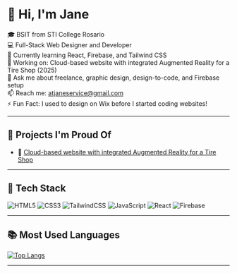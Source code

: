 # 👋 Hi, I'm Jane

🎓 BSIT from STI College Rosario  
💻 Full-Stack Web Designer and Developer  
🌱 Currently learning React, Firebase, and Tailwind CSS  
🔭 Working on: Cloud-based website with integrated Augmented Reality for a Tire Shop (2025)  
💬 Ask me about freelance, graphic design, design-to-code, and Firebase setup  
📫 Reach me: atjaneservice@gmail.com  
⚡ Fun Fact: I used to design on Wix before I started coding websites!

---

## 💼 Projects I'm Proud Of

- 🔧 [Cloud-based website with integrated Augmented Reality for a Tire Shop](https://github.com/jyncodes/awto)

---

## 🚀 Tech Stack

![HTML5](https://img.shields.io/badge/html5-%23E34F26.svg?style=flat&logo=html5&logoColor=white)
![CSS3](https://img.shields.io/badge/css3-%231572B6.svg?style=flat&logo=css3&logoColor=white)
![TailwindCSS](https://img.shields.io/badge/tailwind-%2338B2AC.svg?style=flat&logo=tailwind-css&logoColor=white)
![JavaScript](https://img.shields.io/badge/javascript-%23F7DF1E.svg?style=flat&logo=javascript&logoColor=black)
![React](https://img.shields.io/badge/react-%2320232a.svg?style=flat&logo=react&logoColor=%2361DAFB)
![Firebase](https://img.shields.io/badge/firebase-%23039BE5.svg?style=flat&logo=firebase)

---

## 📚 Most Used Languages

[![Top Langs](https://github-readme-stats.vercel.app/api/top-langs/?username=jyncodes&layout=compact&theme=tokyonight&hide=html&langs_count=6)](https://github.com/jyncodes)



---
